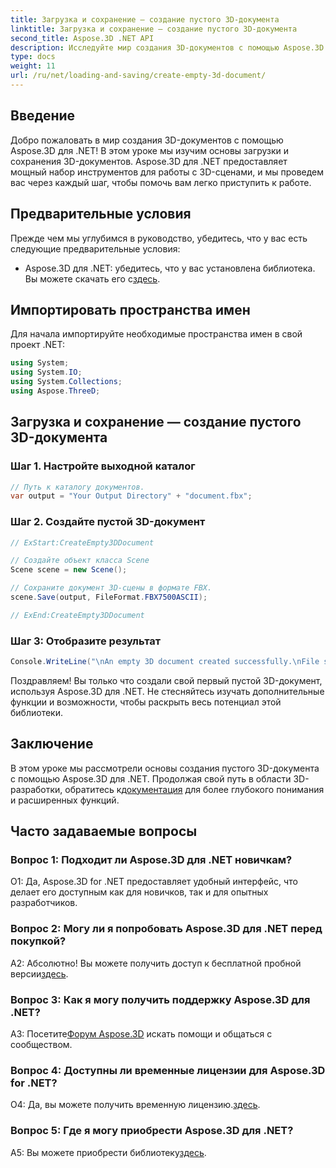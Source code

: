```yaml
---
title: Загрузка и сохранение — создание пустого 3D-документа
linktitle: Загрузка и сохранение — создание пустого 3D-документа
second_title: Aspose.3D .NET API
description: Исследуйте мир создания 3D-документов с помощью Aspose.3D для .NET. Создавайте, редактируйте и сохраняйте потрясающие 3D-сцены без особых усилий.
type: docs
weight: 11
url: /ru/net/loading-and-saving/create-empty-3d-document/
---
```

## Введение

Добро пожаловать в мир создания 3D-документов с помощью Aspose.3D для .NET! В этом уроке мы изучим основы загрузки и сохранения 3D-документов. Aspose.3D для .NET предоставляет мощный набор инструментов для работы с 3D-сценами, и мы проведем вас через каждый шаг, чтобы помочь вам легко приступить к работе.

## Предварительные условия

Прежде чем мы углубимся в руководство, убедитесь, что у вас есть следующие предварительные условия:

-  Aspose.3D для .NET: убедитесь, что у вас установлена библиотека. Вы можете скачать его с[здесь](https://releases.aspose.com/3d/net/).

## Импортировать пространства имен

Для начала импортируйте необходимые пространства имен в свой проект .NET:

```csharp
using System;
using System.IO;
using System.Collections;
using Aspose.ThreeD;
```

## Загрузка и сохранение — создание пустого 3D-документа

### Шаг 1. Настройте выходной каталог

```csharp
// Путь к каталогу документов.
var output = "Your Output Directory" + "document.fbx";
```

### Шаг 2. Создайте пустой 3D-документ

```csharp
// ExStart:CreateEmpty3DDocument

// Создайте объект класса Scene
Scene scene = new Scene();

// Сохраните документ 3D-сцены в формате FBX.
scene.Save(output, FileFormat.FBX7500ASCII);

// ExEnd:CreateEmpty3DDocument
```

### Шаг 3: Отобразите результат

```csharp
Console.WriteLine("\nAn empty 3D document created successfully.\nFile saved at " + output);
```

Поздравляем! Вы только что создали свой первый пустой 3D-документ, используя Aspose.3D для .NET. Не стесняйтесь изучать дополнительные функции и возможности, чтобы раскрыть весь потенциал этой библиотеки.

## Заключение

 В этом уроке мы рассмотрели основы создания пустого 3D-документа с помощью Aspose.3D для .NET. Продолжая свой путь в области 3D-разработки, обратитесь к[документация](https://reference.aspose.com/3d/net/) для более глубокого понимания и расширенных функций.

## Часто задаваемые вопросы

### Вопрос 1: Подходит ли Aspose.3D для .NET новичкам?

О1: Да, Aspose.3D for .NET предоставляет удобный интерфейс, что делает его доступным как для новичков, так и для опытных разработчиков.

### Вопрос 2: Могу ли я попробовать Aspose.3D для .NET перед покупкой?

 А2: Абсолютно! Вы можете получить доступ к бесплатной пробной версии[здесь](https://releases.aspose.com/).

### Вопрос 3: Как я могу получить поддержку Aspose.3D для .NET?

 A3: Посетите[Форум Aspose.3D](https://forum.aspose.com/c/3d/18) искать помощи и общаться с сообществом.

### Вопрос 4: Доступны ли временные лицензии для Aspose.3D for .NET?

 О4: Да, вы можете получить временную лицензию.[здесь](https://purchase.aspose.com/temporary-license/).

### Вопрос 5: Где я могу приобрести Aspose.3D для .NET?

 A5: Вы можете приобрести библиотеку[здесь](https://purchase.aspose.com/buy).